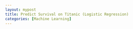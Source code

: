 ```yaml
---
layout: mypost
title: Predict Survival on Titanic (Logistic Regression)
categories: [Machine Learning]
---
```

